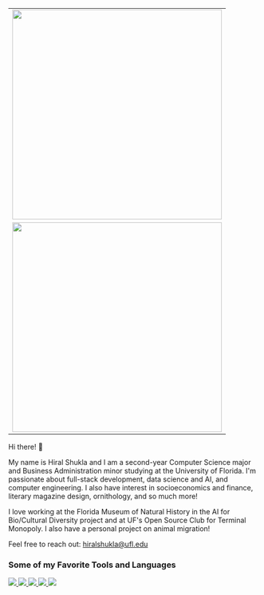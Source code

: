 <table border="0" align="right">
  <tr>
    <td><img src="http://github-profile-summary-cards.vercel.app/api/cards/stats?username=hiralshukla&theme=default" width="420"/> </td>
  </tr>
  <tr>
  </tr>
  <tr>
   <td><img src="http://github-profile-summary-cards.vercel.app/api/cards/repos-per-language?username=hiralshukla&theme=default" width=420></td>
  </tr>
</table>
<div align="left">
Hi there! 👋 


My name is Hiral Shukla and I am a second-year Computer Science major and Business Administration minor studying at the University of Florida. I'm passionate about full-stack development, data science and AI, and computer engineering. I also have interest in socioeconomics and finance, literary magazine design, ornithology, and so much more!  

I love working at the Florida Museum of Natural History in the AI for Bio/Cultural Diversity project and at UF's Open Source Club for Terminal Monopoly. I also have a personal project on animal migration!

Feel free to reach out: hiralshukla@ufl.edu

<h3> Some of my Favorite Tools and Languages </h3>
<p align="left">
  <a href="https://skillicons.dev">
    <img src="https://skillicons.dev/icons?i=react,html,css,javascript"/>
    <img src="https://skillicons.dev/icons?i=python,cpp,bash"/>
    <img src="https://skillicons.dev/icons?i=r,java,git,vscode,figma" />
    <img src="https://skillicons.dev/icons?i=pycharm,clion"/>
    <img src="https://skillicons.dev/icons?i=docker,postgresql,vite"/>
  </a>
</p>
</div>
<br>





